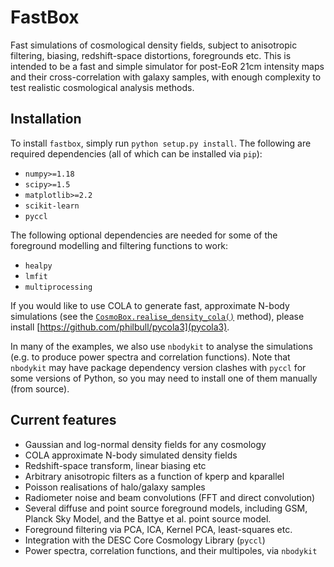 # FastBox

Fast simulations of cosmological density fields, subject to anisotropic filtering, biasing, redshift-space distortions, foregrounds etc. This is intended to be a fast and simple simulator for post-EoR 21cm intensity maps and their cross-correlation with galaxy samples, with enough complexity to test realistic cosmological analysis methods.


## Installation

To install `fastbox`, simply run `python setup.py install`. The following are required dependencies (all of which can be installed via `pip`):

* `numpy>=1.18`
* `scipy>=1.5`
* `matplotlib>=2.2`
* `scikit-learn`
* `pyccl`

The following optional dependencies are needed for some of the foreground modelling and filtering functions to work:

* `healpy`
* `lmfit`
* `multiprocessing`

If you would like to use COLA to generate fast, approximate N-body simulations (see the 
[``CosmoBox.realise_density_cola()``](box.md) method), please install [https://github.com/philbull/pycola3](pycola3).

In many of the examples, we also use `nbodykit` to analyse the simulations (e.g. to produce power spectra and 
correlation functions). Note that `nbodykit` may have package dependency version clashes with `pyccl` for 
some versions of Python, so you may need to install one of them manually (from source).

## Current features

* Gaussian and log-normal density fields for any cosmology
* COLA approximate N-body simulated density fields
* Redshift-space transform, linear biasing etc
* Arbitrary anisotropic filters as a function of kperp and kparallel
* Poisson realisations of halo/galaxy samples
* Radiometer noise and beam convolutions (FFT and direct convolution)
* Several diffuse and point source foreground models, including GSM, Planck 
  Sky Model, and the Battye et al. point source model.
* Foreground filtering via PCA, ICA, Kernel PCA, least-squares etc.
* Integration with the DESC Core Cosmology Library (`pyccl`)
* Power spectra, correlation functions, and their multipoles, via `nbodykit`
